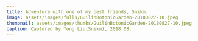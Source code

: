 ```yaml
---
title: Adventure with one of my best friends, Snikm.
image: assets/images/fulls/GuilinBotonicGarden-20180827-10.jpeg
thumbnail: assets/images/thumbs/GuilinBotonicGarden-20180827-10.jpeg
caption: Captured by Tong Liu(Snikm), 2018.08.
---
```

